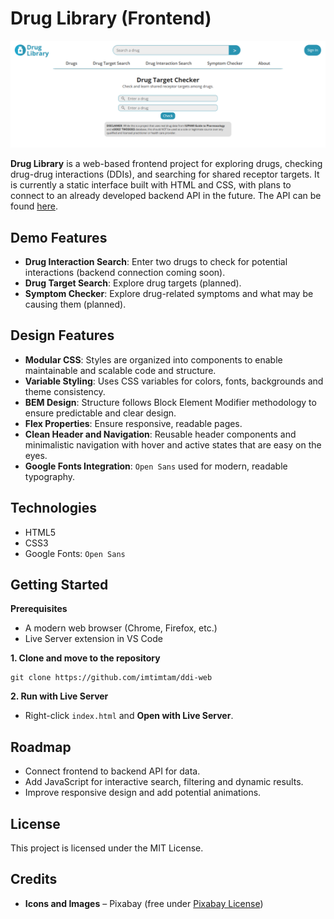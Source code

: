 # Drug Library (Frontend)

![DDI Frontend](./images/screenshots/webpage.png)

**Drug Library** is a web-based frontend project for exploring drugs, checking drug-drug interactions (DDIs), and searching for shared receptor targets. It is currently a static interface built with HTML and CSS, with plans to connect to an already developed backend API in the future. The API can be found [here](https://github.com/imtimtam/ddi-api).

## Demo Features
- **Drug Interaction Search**: Enter two drugs to check for potential interactions (backend connection coming soon).
- **Drug Target Search**: Explore drug targets (planned).
- **Symptom Checker**: Explore drug-related symptoms and what may be causing them (planned).

## Design Features
- **Modular CSS**: Styles are organized into components to enable maintainable and scalable code and structure.
- **Variable Styling**: Uses CSS variables for colors, fonts, backgrounds and theme consistency.
- **BEM Design**: Structure follows Block Element Modifier methodology to ensure predictable and clear design.
- **Flex Properties**: Ensure responsive, readable pages.
- **Clean Header and Navigation**: Reusable header components and minimalistic navigation with hover and active states that are easy on the eyes.
- **Google Fonts Integration**: `Open Sans` used for modern, readable typography.

## Technologies
- HTML5
- CSS3
- Google Fonts: `Open Sans`

## Getting Started

**Prerequisites**

- A modern web browser (Chrome, Firefox, etc.)
- Live Server extension in VS Code

**1. Clone and move to the repository**

    git clone https://github.com/imtimtam/ddi-web

**2. Run with Live Server**
- Right-click `index.html` and **Open with Live Server**.

## Roadmap
- Connect frontend to backend API for data.
- Add JavaScript for interactive search, filtering and dynamic results.
- Improve responsive design and add potential animations.

## License

This project is licensed under the MIT License.

## Credits

- **Icons and Images** – Pixabay (free under [Pixabay License](https://pixabay.com/service/license/))